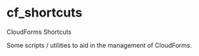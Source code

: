 # cf_shortcuts

CloudForms Shortcuts

Some scripts / utilities to aid in the management of CloudForms.
